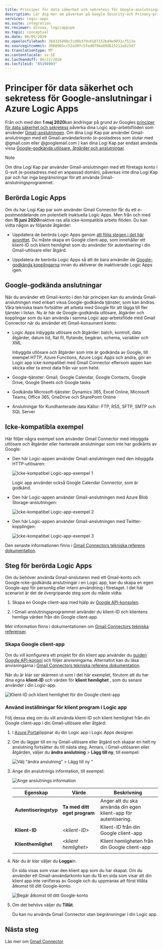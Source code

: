 ```yaml
---
title: Principer för data säkerhet och sekretess för Google-anslutningar
description: Lär dig mer om påverkan på Google Security-och Privacy-principer har på Google connectors, till exempel Gmail, i Azure Logic Apps
services: logic-apps
ms.suite: integration
ms.reviewer: divswa, logicappspm
ms.topic: conceptual
ms.date: 06/05/2020
ms.openlocfilehash: 384335898c7cd6b379c6107152b49e9931cf513a
ms.sourcegitcommit: 3988965cc52a30fc5fed0794a89db15212ab23d7
ms.translationtype: MT
ms.contentlocale: sv-SE
ms.lasthandoff: 06/22/2020
ms.locfileid: "85194983"
---
```

# <a name="data-security-and-privacy-policies-for-google-connectors-in-azure-logic-apps"></a>Principer för data säkerhet och sekretess för Google-anslutningar i Azure Logic Apps

Från och med den **1 maj 2020**kan ändringar på grund av Googles [principer för data säkerhet och sekretess](https://www.blog.google/technology/safety-security/project-strobe/) påverka dina Logic app-arbetsflöden som använder [Gmail-anslutningen](https://docs.microsoft.com/connectors/gmail/). Om dina Logi Kap par använder Gmail-anslutningen med ett Gmail-användarkonto (e-postadress som slutar med @gmail.com eller @googlemail.com ) kan dina Logi Kap par endast använda vissa [Google-godkända utlösare, åtgärder och anslutningar](#approved-connectors).

> [!NOTE]
> Om dina Logi Kap par använder Gmail-anslutningen med ett företags konto i G-svit (e-postadress med en anpassad domän), påverkas inte dina Logi Kap par och har inga begränsningar för att använda Gmail-anslutningsprogrammet.

## <a name="affected-logic-apps"></a>Berörda Logic Apps

Om du har Logi Kap par som använder Gmail Connector får du ett e-postmeddelande om potentiellt inaktuella Logic Apps. Men från och med den **15 juni 2020**inaktive ras alla icke-kompatibla arbets flöden. Du kan vidta någon av följande åtgärder:

* Uppdatera de berörda Logic Apps genom [att följa stegen i det här avsnittet](#update-affected-workflows). Du måste skapa en Google client-app, som innehåller ett klient-ID och klient hemlighet som du använder för autentisering i din Gmail-utlösare eller åtgärd.

* Uppdatera de berörda Logic Apps så att de bara använder de [Google-godkända kopplingarna](#approved-connectors) innan du aktiverar de inaktiverade Logic Apps igen.

<a name="approved-connectors"></a>

## <a name="google-approved-connectors"></a>Google-godkända anslutningar

När du använder ett Gmail-konto i den här principen kan du använda Gmail-anslutningen med enbart vissa Google-godkända tjänster, som kan ändras. Våra tekniska team fortsätter att arbeta med Google för att lägga till fler tjänster i listan. Nu är här de Google-godkända utlösare, åtgärder och kopplingar som du kan använda i samma Logic app-arbetsflöde med Gmail Connector när du använder ett Gmail-konsument konto:

* Logic Apps inbyggda utlösare och åtgärder: batch, kontroll, data åtgärder, datum tid, flat fil, flytande, begäran, schema, variabler och XML

  Inbyggda utlösare och åtgärder som inte är godkända av Google, till exempel HTTP, Azure Functions, Azure Logic Apps och andra, gör en Logic app icke-kompatibel med Gmail Connector eftersom appen kan skicka eller ta emot data från var som helst.

* Google-tjänster: Gmail, Google Calendar, Google Contacts, Google Drive, Google Sheets och Google tasks

* Godkända Microsoft-tjänster: Dynamics 365, Excel Online, Microsoft Teams, Office 365, OneDrive och SharePoint Online

* Anslutningar för Kundhanterade data Källor: FTP, RSS, SFTP, SMTP och SQL Server

## <a name="non-compliant-examples"></a>Icke-kompatibla exempel

Här följer några exempel som använder Gmail Connector med inbyggda utlösare och åtgärder eller hanterade anslutningar som inte har godkänts av Google:

* Den här Logic-appen använder Gmail-anslutningen med den inbyggda HTTP-utlösaren:

  ![Icke-kompatibel Logic-app-exempel 1](./media/connectors-google-data-security-privacy-policy/not-compliant-logic-app-1.png)
  
  Logic app använder också Google Calendar Connector, som är godkänd.

* Den här Logic-appen använder Gmail-anslutningen med Azure Blob Storage-anslutningen:

  ![Icke-kompatibel Logic-app-exempel 2](./media/connectors-google-data-security-privacy-policy/not-compliant-logic-app-2.png)

* Den här Logic-appen använder Gmail-anslutningen med Twitter-kopplingen:

  ![Icke-kompatibel Logic-app-exempel 3](./media/connectors-google-data-security-privacy-policy/not-compliant-logic-app-3.png)

Den senaste informationen finns i [Gmail Connectors tekniska referens dokumentation](https://docs.microsoft.com/connectors/gmail/).

<a name="update-affected-workflows"></a>

## <a name="steps-for-affected-logic-apps"></a>Steg för berörda Logic Apps

Om du behöver använda Gmail-anslutaren med ett Gmail-konto och Google-icke-godkända anslutningar i en Logic app, kan du skapa en egen Google-app för personlig eller intern användning i företaget. I det här scenariot är det de övergripande steg som du måste vidta:

1. Skapa en Google client-app med hjälp av [Google API-konsolen](https://console.developers.google.com).

1. I Gmail-anslutningsprogrammet använder du klient-ID och klientens hemliga värden från din Google client-app.

Mer information finns i dokumentationen om [Gmail Connectors tekniska referenser](https://docs.microsoft.com/connectors/gmail/#authentication-and-bring-your-own-application).

### <a name="create-google-client-app"></a>Skapa Google client-app

Om du vill konfigurera ett projekt för din klient app använder du [guiden Google API-konsol](https://console.developers.google.com/start/api?id=gmail&credential=client_key) och följer anvisningarna. Alternativt kan du läsa anvisningarna i [Gmail Connectors tekniska referens dokumentation](https://docs.microsoft.com/connectors/gmail/#authentication-and-bring-your-own-application).

När du är klar ser skärmen ut som i det här exemplet, förutom att du har dina egna **klient-ID** och värden för **klient hemlighet** , som du senare använder i din Logic-app.

![Klient-ID och klient hemlighet för din Google client-app](./media/connectors-google-data-security-privacy-policy/google-api-console.png)

### <a name="use-client-app-settings-in-logic-app"></a>Använd inställningar för klient program i Logic app

Följ dessa steg om du vill använda klient-ID och klient hemlighet från din Google client-app i din Gmail-utlösare eller åtgärd:

1. I [Azure Portal](https://portal.azure.com)öppnar du din Logic app i Logic Apps designer.

1. Om du lägger till en ny Gmail-utlösare eller åtgärd och skapar en helt ny anslutning fortsätter du till nästa steg. Annars, i Gmail-utlösaren eller åtgärden, väljer du **ändra anslutning**  >  **Lägg till ny**, till exempel:

   ![Välj "ändra anslutning" > Lägg till ny "](./media/connectors-google-data-security-privacy-policy/change-gmail-connection.png)

1. Ange din anslutnings information, till exempel:

   ![Ange anslutnings information](./media/connectors-google-data-security-privacy-policy/authentication-type-bring-your-own.png)

   | Egenskap | Värde | Beskrivning |
   |----------|-------|-------------|
   | **Autentiseringstyp** | **Ta med ditt eget program** | Anger att du ska använda din egen klient-app för autentisering. |
   | **Klient-ID** | <*klient-ID*> | Klient-ID från din Google client-app |
   | **Klienthemlighet** | <*klient hemlighet*> | Klient hemligheten från din Google client-app |
   ||||

1. När du är klar väljer du **Logga**in.

   En sida visas som visar den klient app som du har skapat. Om du använder ett Gmail-användarkonto kan du få en sida som visar att din klient app inte verifieras av Google och du uppmanas att först tillåta åtkomst till ditt Google-konto.

   ![Begär åtkomst till ditt Google-konto](./media/connectors-google-data-security-privacy-policy/allow-access-authorized-domain.png)

1. Om det behövs väljer du **Tillåt**.

   Du kan nu använda Gmail Connector utan begränsningar i din Logic app.

## <a name="next-steps"></a>Nästa steg

Läs mer om [Gmail Connector](https://docs.microsoft.com/connectors/gmail/)
